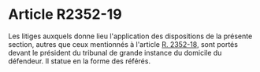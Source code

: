# Article R2352-19

  
Les litiges auxquels donne lieu l'application des dispositions de la présente section, autres que ceux mentionnés à l'article [R. 2352-18,][1] sont portés devant le président du tribunal de grande instance du domicile du défendeur. Il statue en la forme des référés.

 [1]: /affichCodeArticle.do?cidTexte=LEGITEXT000006072050&idArticle=LEGIARTI000018485965&dateTexte=&categorieLien=cid